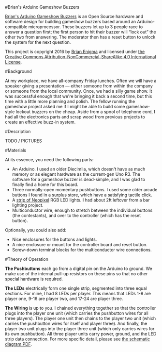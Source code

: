#Brian's Arduino Gameshow Buzzers

[Brian's Arduino Gameshow Buzzers][project] is an Open Source hardware and software design for building gameshow buzzers based around an Arduino-compatible microprocessor. These buzzers let up to 3 people race to answer a question first; the first person to hit their buzzer will “lock out” the other two from answering. The moderator then has a reset button to unlock the system for the next question.

This project is copyright 2016 by [Brian Enigma][briane] and licensed under [the Creative Commons Attribution-NonCommercial-ShareAlike 4.0 International License][cclic].

[project]: https://github.com/BrianEnigma/Arduino/tree/master/GameshowBuzzers
[briane]: https://netninja.com/about/
[cclic]: http://creativecommons.org/licenses/by-nc-sa/4.0/

#Background

At my workplace, we have all-company Friday lunches. Often we will have a speaker giving a presentation — either someone from within the company or someone from the local community. Once, we had a silly game show. It was successful enough that we're bringing it back a second time, but this time with a little more planning and polish. The fellow running the gameshow project asked me if I might be able to build some gameshow-style lockout buzzers on the cheap. Aside from a spool of telephone cord, I had all the electronics parts and scrap wood from previous projects to create an effective buzz-in system.

#Description

TODO / PICTURES

#Materials

At its essence, you need the following parts:

- An Arduino. I used an older Diecimila, which doesn't have as much memory or as elegant hardware as the current-gen Uno R3. The software for a gameshow buzzer is dead-simple, and I was glad to finally find a home for this board.
- Three normally-open momentary pushbuttons. I used some older arcade buttons I found in a surplus store, which have a satisfying tactile click.
- A [strip of Neopixel](https://www.adafruit.com/categories/183) RGB LED lights. I had about 2ft leftover from a bar lighting project.
- Multiconductor wire, enough to stretch between the individual buttons (the contestants), and over to the controller (which has the reset button).

Optionally, you could also add:

- Nice enclosures for the buttons and lights.
- A nice enclosure or mount for the controller board and reset button.
- Screw-down terminal blocks for the multiconductor wire connections.

#Theory of Operation

**The Pushbuttons** each go from a digital pin on the Arduino to ground. We make use of the internal pull-up resistors on these pins so that no other special hardware is required.

**The LEDs** electrically form one single strip, segmented into three equal sections. For mine, I had 8 LEDs per player. This means that LEDs 1-8 are player one, 9-16 are player two, and 17-24 are player three.

**The Wiring** is up to you. I chained everything together so that the controller plugs into the player one unit (which carries the pushbutton wires for all three players). The player one unit then chains to the player two unit (which carries the pushbutton wires for itself and player three). And finally, the player two unit plugs into the player three unit (which only carries wires for its own pushbutton). All three player units carry power, ground, and the LED strip data connection. For more specific detail, please see [the schematic diagram PDF](./Hardware/schematic.pdf).




